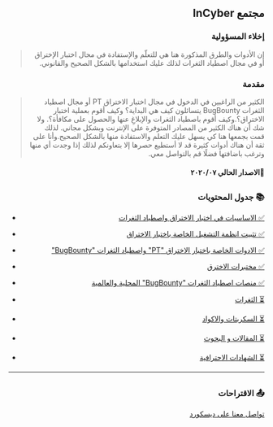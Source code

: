<h2 dir='rtl' align='right'>مجتمع InCyber</h2>
<h3 dir='rtl' align='right'>إخلاء المسؤولية</h3>

> <p dir='rtl' align='right'>إن الأدوات والطرق المذكورة هنا هي للتعلّم والإستفادة  في مجال اختبار الإختراق أو في مجال اصطياد الثغرات لذلك عليك استخدامها بالشكل الصحيح والقانوني.</p>
<h3 dir='rtl' align='right'>مقدمة</h3>

> <p dir='rtl' align='right'> الكثير من الراغبين في الدخول في مجال اختبار الاختراق PT أو مجال اصطياد الثغرات BugBounty يتسائلون كيف هي البداية؟ وكيف أقوم بعملية اختبار الاختراق؟.وكيف أقوم باصطياد الثغرات والإبلاغِ عنها والحصول على مكافأة؟. ولا شك أن هناك الكثير من المصادر المتوفرة على الإنترنت وبشكل مجاني. لذلك قمت بجمعها هنا كي يسهل عليك التعلم والاستفادة منها بالشكل الصحيح.وأنا على ثقة أن هناك أدوات كثيرة قد لا أستطيع حصرها إلا بتعاونكم لذلك إذا وجدت أي منها وترغب باضافتها فضلًا قم بالتواصل معي.</p>
<h4 dir='rtl' align='right'>🔖الاصدار الحالي ٢٠٢٠/٠٧</h4>

## <h3 dir='rtl' align='right'>📚 جدول المحتويات  </h3>

<p dir='rtl' align='right'> 
  
  - [<p dir='rtl' align='right'> ✅  الاساسيات في اختبار الاختراق واصطياد الثغرات</p>](/assets/basics.md)
  - [<p dir='rtl' align='right'> ✅ تثبيت انظمة التشغيل الخاصة باختبار الاختراق  </p>](/assets/setup.md)
  - [<p dir='rtl' align='right'> ✅ الادوات الخاصة باختبار الاختراق "PT" واصطياد الثغرات "BugBounty" </p>](/assets/tools.md)
  - [<p dir='rtl' align='right'> ✅ مختبرات الاخترق</p>](/assets/labs.md)
  - [<p dir='rtl' align='right'> ✅ منصات اصطياد الثغرات "BugBounty" المحلية والعالمية </p>](/assets/bugbountyplatfrom.md)
  - [<p dir='rtl' align='right'>⏳ الثغرات</p>](/assets/basics.md)
  - [<p dir='rtl' align='right'>⏳ السكربتات والاكواد</p>](/assets/basics.md)
  - [<p dir='rtl' align='right'>⏳ المقالات و البحوث</p>](/assets/basics.md)
  - [<p dir='rtl' align='right'>⏳ الشهادات الاحترافية</p>](/assets/basics.md)
  
  ---
## <h3 dir='rtl' align='right'>📤 الاقتراحات  </h3>

[<p dir='rtl' align='right'> تواصل معنا على ديسكورد</p>](https://discord.gg/5MtNfwy)
